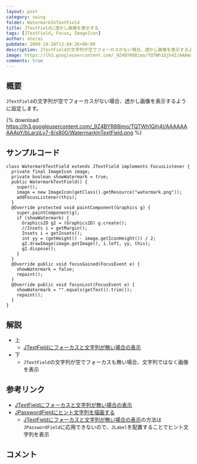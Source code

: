 ```yaml
---
layout: post
category: swing
folder: WatermarkInTextField
title: JTextFieldに透かし画像を表示する
tags: [JTextField, Focus, ImageIcon]
author: aterai
pubdate: 2009-10-26T13:04:26+09:00
description: JTextFieldの文字列が空でフォーカスがない場合、透かし画像を表示するように設定します。
image: https://lh3.googleusercontent.com/_9Z4BYR88imo/TQTWh1Qjh4I/AAAAAAAAApY/bLarzjLy7-8/s800/WatermarkInTextField.png
comments: true
---
```

## 概要
`JTextField`の文字列が空でフォーカスがない場合、透かし画像を表示するように設定します。

{% download https://lh3.googleusercontent.com/_9Z4BYR88imo/TQTWh1Qjh4I/AAAAAAAAApY/bLarzjLy7-8/s800/WatermarkInTextField.png %}

## サンプルコード
<pre class="prettyprint"><code>class WatermarkTextField extends JTextField implements FocusListener {
  private final ImageIcon image;
  private boolean showWatermark = true;
  public WatermarkTextField() {
    super();
    image = new ImageIcon(getClass().getResource("watermark.png"));
    addFocusListener(this);
  }
  @Override protected void paintComponent(Graphics g) {
    super.paintComponent(g);
    if (showWatermark) {
      Graphics2D g2 = (Graphics2D) g.create();
      //Insets i = getMargin();
      Insets i = getInsets();
      int yy = (getHeight() - image.getIconHeight()) / 2;
      g2.drawImage(image.getImage(), i.left, yy, this);
      g2.dispose();
    }
  }
  @Override public void focusGained(FocusEvent e) {
    showWatermark = false;
    repaint();
  }
  @Override public void focusLost(FocusEvent e) {
    showWatermark = "".equals(getText().trim());
    repaint();
  }
}
</code></pre>

## 解説
- 上
    - [JTextFieldにフォーカスと文字列が無い場合の表示](http://ateraimemo.com/Swing/GhostText.html)
- 下
    - `JTextField`の文字列が空でフォーカスも無い場合、文字列ではなく画像を表示

<!-- dummy comment line for breaking list -->

## 参考リンク
- [JTextFieldにフォーカスと文字列が無い場合の表示](http://ateraimemo.com/Swing/GhostText.html)
- [JPasswordFieldにヒント文字列を描画する](http://ateraimemo.com/Swing/InputHintPasswordField.html)
    - [JTextFieldにフォーカスと文字列が無い場合の表示](http://ateraimemo.com/Swing/GhostText.html)の方法は`JPasswordField`に応用できないので、`JLabel`を配置することでヒント文字列を表示

<!-- dummy comment line for breaking list -->

## コメント
